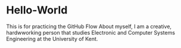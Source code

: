# Hello-World
This is for practicing the GitHub Flow
About myself,
I am a creative, hardwworking person that studies Electronic and Computer Systems Engineering at the University of Kent.
